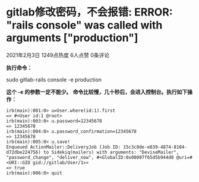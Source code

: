 gitlab修改密码，不会报错: ERROR: "rails console" was called with arguments \["production"\]
==================================================================================

2021年2月3日 1249点热度 6人点赞 0条评论

**执行命令：**

sudo gitlab-rails console -e production

**这个 -e 的参数一定不能少。**
**命令比较慢，几十秒后，会进入控制台。执行如下操作：**

    irb(main):001:0> u=User.where(id:1).first
    => #<User id:1 @root>
    irb(main):003:0> u.password=12345678
    => 12345678
    irb(main):004:0> u.password_confirmation=12345678
    => 12345678
    irb(main):005:0> u.save!
    Enqueued ActionMailer::DeliveryJob (Job ID: 15c3c8de-e839-4874-8104-d72dbe224756) to Sidekiq(mailers) with arguments: "DeviseMailer", "password_change", "deliver_now", #<GlobalID:0x00007f65d5b944d8 @uri=#<URI::GID gid://gitlab/User/1>>
    => true
    irb(main):006:0> quit
